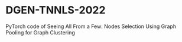 # DGEN-TNNLS-2022
PyTorch code of Seeing All From a Few: Nodes Selection Using Graph Pooling for Graph Clustering
